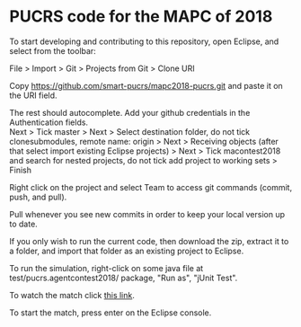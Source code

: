 # PUCRS code for the MAPC of 2018

To start developing and contributing to this repository, open Eclipse, and select from the toolbar:

File > Import > Git > Projects from Git > Clone URI

Copy https://github.com/smart-pucrs/mapc2018-pucrs.git and paste it on the URI field.

The rest should autocomplete. Add your github credentials in the Authentication fields.   
Next > Tick master > Next > Select destination folder, do not tick clonesubmodules, remote name: origin > Next > Receiving objects (after that select import existing Eclipse projects) > Next > Tick macontest2018 and search for nested projects, do not tick add project to working sets > Finish

Right click on the project and select Team to access git commands (commit, push, and pull).

Pull whenever you see new commits in order to keep your local version up to date.

If you only wish to run the current code, then download the zip, extract it to a folder, and import that folder as an existing project to Eclipse.


To run the simulation, right-click on some java file at test/pucrs.agentcontest2018/ package, "Run as", "jUnit Test".

To watch the match click [this link](http://localhost:8000/).

To start the match, press enter on the Eclipse console.
